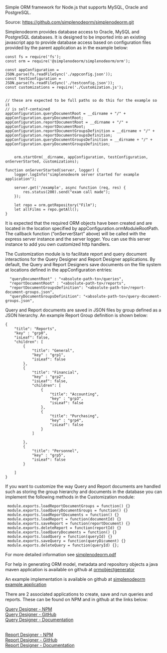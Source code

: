 Simple ORM framework for Node.js that supports MySQL, Oracle and PostgreSQL.

Source:
https://github.com/simplenodeorm/simplenodeorm.git


Simplenodeorm provides database access to Oracle, MySQL and PostgreSQL databases. It is designed to be imported 
into an existing javascript app to provide database access based on configuration files provided by the parent 
application as in the example below:


```
const fs = require('fs');
const orm = require('@simplenodeorm/simplenodeorm/orm');

const appConfiguration = JSON.parse(fs.readFileSync('./appconfig.json'));
const testConfiguration = JSON.parse(fs.readFileSync('./testconfig.json'));
const customizations = require('./Customization.js');


// these are expected to be full paths so do this for the example so it 
// is self-contained
appConfiguration.queryDocumentRoot = __dirname + "/" + appConfiguration.queryDocumentRoot;
appConfiguration.reportDocumentRoot = __dirname + "/" +  appConfiguration.reportDocumentRoot;
appConfiguration.reportDocumentGroupsDefinition = __dirname + "/" + appConfiguration.reportDocumentGroupsDefinition;
appConfiguration.queryDocumentGroupsDefinition = __dirname + "/" + appConfiguration.queryDocumentGroupsDefinition;


    orm.startOrm(__dirname, appConfiguration, testConfiguration, onServerStarted, customizations);

function onServerStarted(server, logger) {
    logger.logInfo("simplenodeorm server started for example application");

    server.get('/example', async function (req, res) {
        res.status(200).send("exam call made");
    });

    let repo = orm.getRepository("Film");
    let allFilms = repo.getAll();
}

```
It is expected that the required ORM objects have been created and are located in the location 
specified by appConfiguration.ormModuleRootPath. The callback function (“onServerStart” above) will 
be called with the express server instance and the server logger. You can use this server 
instance to add you own customized http handlers.

The Customization module is to facilitate report and query document interactions for the Query Designer 
and Report Designer applications. By default, the Query and Report Designers save documents on the file system
at locations defined in the appConfiguration entries:
```
  "queryDocumentRoot" : "<absolute-path-to>/queries",
  "reportDocumentRoot" : "<absolute-path-to>/reports",
  "reportDocumentGroupsDefinition": "<absolute-path-to>/report-document-groups.json",
  "queryDocumentGroupsDefinition": "<absolute-path-to>/query-document-groups.json",
```
Query and Report documents are saved in JSON files by group defined as a JSON hierarchy. An example Report Group definition
is shown below:
 ```
 {
     "title": "Reports",
     "key" : "grp0",
     "isLeaf": false,
     "children": [
         {
             "title": "General",
             "key" : "grp1",
             "isLeaf": false
         },
         {
             "title": "Financial",
             "key" : "grp2",
             "isLeaf": false,
             "children": [
                 {
                     "title": "Accounting",
                     "key" : "grp3",
                     "isLeaf": false
                 },
                 {
                     "title": "Purchasing",
                     "key" : "grp4",
                     "isLeaf": false
                 }
             ]
 
         },
         {
             "title": "Personnel",
             "key" : "grp5",
             "isLeaf": false
         }
         
     ]
 }
 ```
 If you want to customize the way Query and Report documents are handled such as storing the group hierarchy and documents 
 in the database you can implement the following methods in the Customization module:

```
 module.exports.loadReportDocumentGroups = function() {}
 module.exports.loadQueryDocumentGroups = function() {}
 module.exports.loadReportDocuments = function() {}
 module.exports.loadReport = function(documentId) {}
 module.exports.saveReport = function(reportDocument) {}
 module.exports.deleteReport = function(reportId) {}
 module.exports.loadQueryDocuments = function() {}
 module.exports.loadQuery = function(queryId) {}
 module.exports.saveQuery = function(queryDicument) {}
 module.exports.deleteQuery = function(queryId) {};
```
For more detailed information see <a href="https://github.com/simplenodeorm/simplenodeorm/blob/master/simplenodeorm.pdf">simplenodeorm.pdf</a>

For help in generating ORM model, metadata and repository objects a java maven application is available on github
at <a href="https://github.com/simplenodeorm/ormobjectgenerator">ormobjectgenerator</a>

An example implementation is available on github at <a href="https://github.com/simplenodeorm/simplenodeorm-example">simplenodeorm example application</a>

There are 2 associated applications to create, save and run queries and reports. These can be found on NPM and in github at the links below:

<a href="https://www.npmjs.com/package/@simplenodeorm/simplenodedesigner">Query Designer - NPM</a><br />
<a href="https://github.com/simplenodeorm/simplenodedesigner">Query Designer - GitHub</a><br />
<a href="https://github.com/simplenodeorm/simplenodedesigner/blob/master/public/docs/qdesigner-full.pdf">Query Designer - Documentation</a><br /><br />

<a href="https://www.npmjs.com/package/@simplenodeorm/simplenodereport">Report Designer - NPM</a><br />
<a href="https://github.com/simplenodeorm/simplenodereport">Report Designer - GitHub</a><br />
<a href="https://github.com/simplenodeorm/simplenodereport/blob/master/public/docs/rdesigner-full.pdf">Report Designer - Documentation</a>

